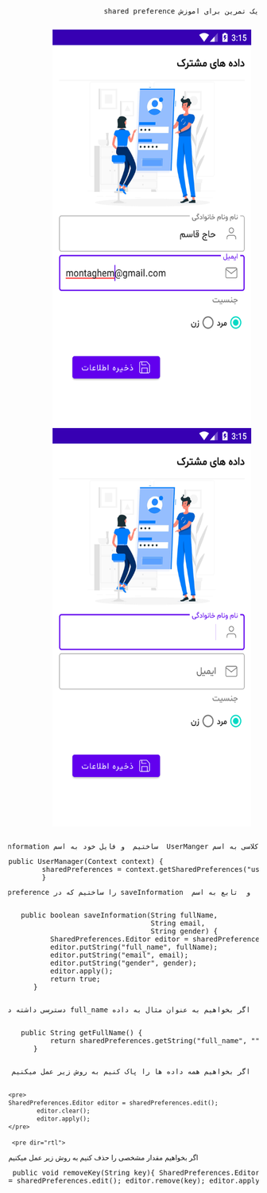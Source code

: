 <pre dir="rtl">
یک تمرین برای اموزش shared preference
</pre>
<div style="margin:0 auto;padding:15px;display:inline-block" dir="rtl" >
 <img src="https://github.com/MegasisIR/SharedPreference/blob/master/screenshots/screenshot-2020-08-27_00.21.31.819.png" alt="drawing" width="400px" height="800px" style="max-width:100%;float: right;" margin="40px">

 <img src="https://github.com/MegasisIR/SharedPreference/blob/master/screenshots/screenshot-2020-08-27_00.21.55.988.png" style="float:right" alt="drawing" width="400px" height="800px"  margin="40px"/>
</div>
<pre dir="rtl">
کلاسی به اسم UserManger  ساختیم  و فایل خود به اسم user_information را در سازنده آن ایجاد کردیم
</pre>
<pre>
public UserManager(Context context) {
        sharedPreferences = context.getSharedPreferences("user_information", context.MODE_PRIVATE);
        }
</pre>
<pre dir="rtl">
  و  تابع به اسم  saveInformation را ساختیم که در shared preference ایجاد شده اطلاعات را ذخیره کند
  </pre>
  <pre>
   public boolean saveInformation(String fullName,
                                  String email,
                                  String gender) {
          SharedPreferences.Editor editor = sharedPreferences.edit();
          editor.putString("full_name", fullName);
          editor.putString("email", email);
          editor.putString("gender", gender);
          editor.apply();
          return true;
      }
  </pre>
  <pre dir="rtl">
  اگر بخواهیم به عنوان مثال به داده full_name دسترسی داشته داشته باشیم
  </pre>
  <pre>
   public String getFullName() {
          return sharedPreferences.getString("full_name", "");
      }
  </pre>

   <pre dir="rtl">
  اگر بخواهیم همه داده ها را پاک کنیم به روش زیر عمل میکنیم
    </pre>
    <pre>
    SharedPreferences.Editor editor = sharedPreferences.edit();
            editor.clear();
            editor.apply();
    </pre>

     <pre dir="rtl">
اگر بخواهیم مقدار مشخصی را حذف کنیم به روش زیر عمل میکنیم
      </pre>
      <pre>
      public void removeKey(String key){
              SharedPreferences.Editor editor = sharedPreferences.edit();
              editor.remove(key);
              editor.apply();
          }
      </pre>